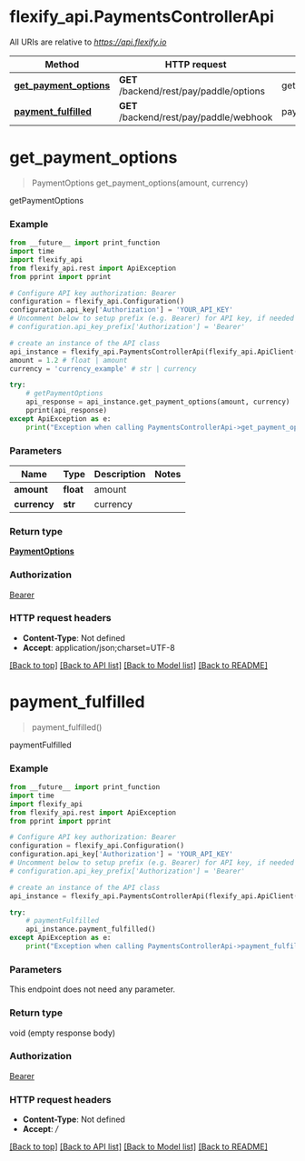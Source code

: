 # flexify_api.PaymentsControllerApi

All URIs are relative to *https://api.flexify.io*

Method | HTTP request | Description
------------- | ------------- | -------------
[**get_payment_options**](PaymentsControllerApi.md#get_payment_options) | **GET** /backend/rest/pay/paddle/options | getPaymentOptions
[**payment_fulfilled**](PaymentsControllerApi.md#payment_fulfilled) | **GET** /backend/rest/pay/paddle/webhook | paymentFulfilled


# **get_payment_options**
> PaymentOptions get_payment_options(amount, currency)

getPaymentOptions

### Example
```python
from __future__ import print_function
import time
import flexify_api
from flexify_api.rest import ApiException
from pprint import pprint

# Configure API key authorization: Bearer
configuration = flexify_api.Configuration()
configuration.api_key['Authorization'] = 'YOUR_API_KEY'
# Uncomment below to setup prefix (e.g. Bearer) for API key, if needed
# configuration.api_key_prefix['Authorization'] = 'Bearer'

# create an instance of the API class
api_instance = flexify_api.PaymentsControllerApi(flexify_api.ApiClient(configuration))
amount = 1.2 # float | amount
currency = 'currency_example' # str | currency

try:
    # getPaymentOptions
    api_response = api_instance.get_payment_options(amount, currency)
    pprint(api_response)
except ApiException as e:
    print("Exception when calling PaymentsControllerApi->get_payment_options: %s\n" % e)
```

### Parameters

Name | Type | Description  | Notes
------------- | ------------- | ------------- | -------------
 **amount** | **float**| amount | 
 **currency** | **str**| currency | 

### Return type

[**PaymentOptions**](PaymentOptions.md)

### Authorization

[Bearer](../README.md#Bearer)

### HTTP request headers

 - **Content-Type**: Not defined
 - **Accept**: application/json;charset=UTF-8

[[Back to top]](#) [[Back to API list]](../README.md#documentation-for-api-endpoints) [[Back to Model list]](../README.md#documentation-for-models) [[Back to README]](../README.md)

# **payment_fulfilled**
> payment_fulfilled()

paymentFulfilled

### Example
```python
from __future__ import print_function
import time
import flexify_api
from flexify_api.rest import ApiException
from pprint import pprint

# Configure API key authorization: Bearer
configuration = flexify_api.Configuration()
configuration.api_key['Authorization'] = 'YOUR_API_KEY'
# Uncomment below to setup prefix (e.g. Bearer) for API key, if needed
# configuration.api_key_prefix['Authorization'] = 'Bearer'

# create an instance of the API class
api_instance = flexify_api.PaymentsControllerApi(flexify_api.ApiClient(configuration))

try:
    # paymentFulfilled
    api_instance.payment_fulfilled()
except ApiException as e:
    print("Exception when calling PaymentsControllerApi->payment_fulfilled: %s\n" % e)
```

### Parameters
This endpoint does not need any parameter.

### Return type

void (empty response body)

### Authorization

[Bearer](../README.md#Bearer)

### HTTP request headers

 - **Content-Type**: Not defined
 - **Accept**: */*

[[Back to top]](#) [[Back to API list]](../README.md#documentation-for-api-endpoints) [[Back to Model list]](../README.md#documentation-for-models) [[Back to README]](../README.md)

